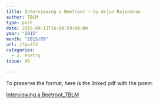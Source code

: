 ```yaml
---
title: Interviewing a Beetroot – by Arjun Rajendran
author: TBLM
type: post
date: 2015-09-13T16:00:59+00:00
year: "2015"
month: "2015/09"
url: /?p=372
categories:
  - 2. Poetry
issue: A5

---
```

To preserve the format, here is the linked pdf with the poem.

[Interviewing a Beetroot_TBLM][1]

 [1]: http://bombayliterarymagazine.com/wp-content/uploads/2015/09/Interviewing-a-Beetroot_TBLM1.pdf